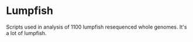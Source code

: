 # Lumpfish
Scripts used in analysis of 1100 lumpfish resequenced whole genomes. It's a lot of lumpfish.

